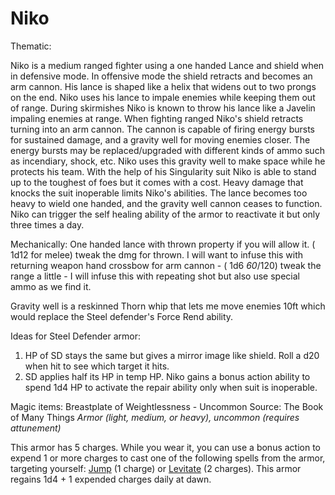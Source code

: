 # Niko

Thematic:

Niko is a medium ranged fighter using a one handed Lance and shield when in defensive mode. In offensive mode the shield retracts and becomes an arm cannon. His lance is shaped like a helix that widens out to two prongs on the end. Niko uses his lance to impale enemies while keeping them out of range. During skirmishes Niko is known to throw his lance like a Javelin impaling enemies at range. When fighting ranged Niko's shield retracts turning into an arm cannon. The cannon is capable of firing energy bursts for sustained damage, and a gravity well for moving enemies closer. The energy bursts may be replaced/upgraded with different kinds of ammo such as incendiary,  shock, etc. Niko uses this gravity well to make space while he protects his team. With the help of his Singularity suit Niko is able to stand up to the toughest of foes but it comes with a cost. Heavy damage that knocks the suit inoperable limits Niko's abilities. The lance becomes too heavy to wield one handed, and the gravity well cannon ceases to function. Niko can trigger the self healing ability of the armor to reactivate it but only three times a day. 

Mechanically:
One handed lance with thrown property if you will allow it. ( 1d12 for melee) tweak the dmg for thrown. I will want to infuse this with returning weapon
hand crossbow for arm cannon - ( 1d6  *60*/120) tweak the range a little - I will infuse this with repeating shot but also use special ammo as we find it. 

Gravity well is a reskinned Thorn whip that lets me move enemies 10ft which would replace the Steel defender's Force Rend ability. 

Ideas for Steel Defender armor:
1) HP of SD stays the same but gives a mirror image like shield. Roll a d20 when hit to see which target it hits. 
2) SD applies half its HP in temp HP. Niko gains a bonus action ability to spend 1d4 HP to activate the repair ability only when suit is inoperable. 

Magic items:
Breastplate of Weightlessness - Uncommon
Source: The Book of Many Things
_Armor (light, medium, or heavy), uncommon (requires attunement)_

This armor has 5 charges. While you wear it, you can use a bonus action to expend 1 or more charges to cast one of the following spells from the armor, targeting yourself: [Jump](http://dnd5e.wikidot.com/spell:jump) (1 charge) or [Levitate](http://dnd5e.wikidot.com/spell:levitate) (2 charges).
This armor regains 1d4 + 1 expended charges daily at dawn.





